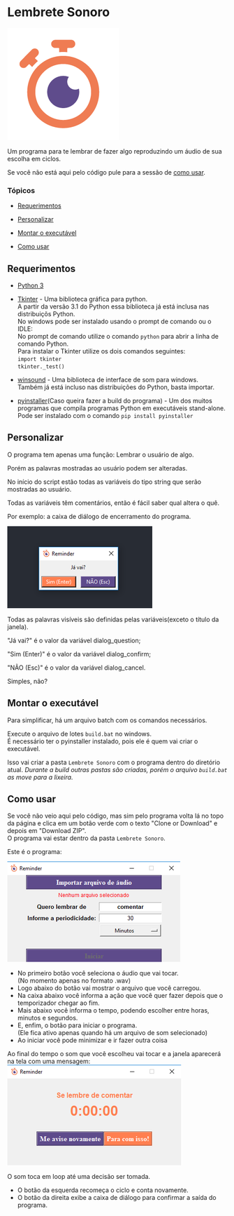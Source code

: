 # Lembrete Sonoro

![Lembrete Sonoro](docs/LembreteSonoro_icon.png)

Um programa para te lembrar de fazer algo reproduzindo um áudio de sua escolha em ciclos.

Se você não está aqui pelo código pule para a sessão de [como usar](#Como-usar).

### Tópicos
* [Requerimentos](#requerimentos)

* [Personalizar](#Personalizar)

* [Montar o executável](#Montar-o-executável)

* [Como usar](#Como-usar)


## Requerimentos
* [Python 3](https://www.python.org/downloads/)

* [Tkinter](https://tkdocs.com/tutorial/install.html) - Uma biblioteca gráfica para python.<br> 
A partir da versão 3.1 do Python essa biblioteca já está inclusa nas distribuiçõs Python.<br>
No windows pode ser instalado usando o prompt de comando ou o IDLE:<br>
No prompt de comando utilize o comando `python` para abrir a linha de comando Python.<br>
Para instalar o Tkinter utilize os dois comandos seguintes:<br>
`import tkinter`<br>
`tkinter._test()`

* [winsound](https://docs.python.org/3.7/library/winsound.html) - Uma biblioteca de interface de som para windows.<br>
Também já está incluso nas distribuições do Python, basta importar.

* [pyinstaller](https://pyinstaller.readthedocs.io/en/stable/)(Caso queira fazer a build do programa) - 
Um dos muitos programas que compila programas Python em executáveis stand-alone.<br>
Pode ser instalado com o comando `pip install pyinstaller`


## Personalizar
O programa tem apenas uma função: Lembrar o usuário de algo.<br>

Porém as palavras mostradas ao usuário podem ser alteradas.<br>

No início do script estão todas as variáveis do tipo string que serão mostradas ao usuário.<br>

Todas as variáveis têm comentários, então é fácil saber qual altera o quê.

Por exemplo: a caixa de diálogo de encerramento do programa.

![Diálogo de encerramento](docs/exit_dialog.png)

Todas as palavras visíveis são definidas pelas variáveis(exceto o título da janela).

"Já vai?" é o valor da variável dialog_question;

"Sim (Enter)" é o valor da variável dialog_confirm;

"NÃO (Esc)" é o valor da variável dialog_cancel.

Simples, não?

## Montar o executável
Para simplificar, há um arquivo batch com os comandos necessários.

Execute o arquivo de lotes `build.bat` no windows.<br>
É necessário ter o pyinstaller instalado, pois ele é quem vai criar o executável.

Isso vai criar a pasta `Lembrete Sonoro` com o programa dentro do diretório atual.
_Durante a build outras pastas são criadas, porém o arquivo `build.bat` as move para a lixeira._


## Como usar
Se você não veio aqui pelo código, mas sim pelo programa
volta lá no topo da página e clica em um botão verde com o texto "Clone or Download" e depois em "Download ZIP".<br>
O programa vai estar dentro da pasta `Lembrete Sonoro`.

Este é o programa:

![Inicial](docs/initial.png)

* No primeiro botão você seleciona o áudio que vai tocar.<br>(No momento apenas no formato .wav)
* Logo abaixo do botão vai mostrar o arquivo que você carregou.
* Na caixa abaixo você informa a ação que você quer fazer depois que o temporizador chegar ao fim.
* Mais abaixo você informa o tempo, podendo escolher entre horas, minutos e segundos.
* E, enfim, o botão para iniciar o programa.<br>(Ele fica ativo apenas quando há um arquivo de som selecionado)
* Ao iniciar você pode minimizar e ir fazer outra coisa

Ao final do tempo o som que você escolheu vai tocar e a janela aparecerá na tela com uma mensagem:
![Final da contagem](docs/end.png)

O som toca em loop até uma decisão ser tomada.
* O botão da esquerda recomeça o ciclo e conta novamente.
* O botão da direita exibe a caixa de diálogo para confirmar a saída do programa.
